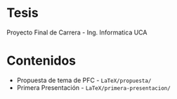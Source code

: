 # Tesis
Proyecto Final de Carrera - Ing. Informatica UCA

# Contenidos
- Propuesta de tema de PFC - `LaTeX/propuesta/`
- Primera Presentación - `LaTeX/primera-presentacion/`
